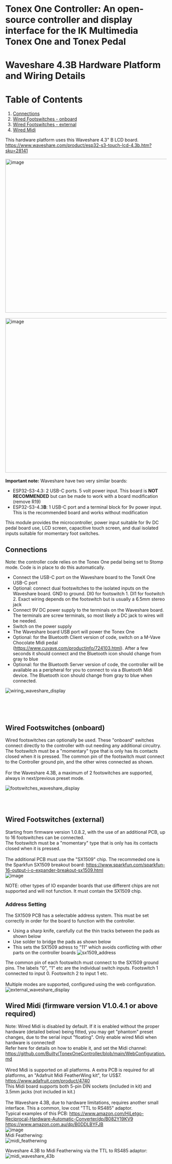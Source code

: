 # Tonex One Controller: An open-source controller and display interface for the IK Multimedia Tonex One and Tonex Pedal
# Waveshare 4.3B Hardware Platform and Wiring Details
# Table of Contents
 1. [Connections](#connections)
 2. [Wired Footswitches - onboard](#footswitches)
 3. [Wired Footswitches - external](#footswitches_ext)
 4. [Wired Midi](#midi)

This hardware platform uses this Waveshare 4.3" B LCD board.
<br>
https://www.waveshare.com/product/esp32-s3-touch-lcd-4.3b.htm?sku=28141
<br><br>
<img width="796" height="480" alt="image" src="https://github.com/user-attachments/assets/3782e441-cdb4-4e80-bf90-2eba26c258a2" />
<br>
<br>
<img width="795" height="482" alt="image" src="https://github.com/user-attachments/assets/f72f7fb0-c5f9-4532-9376-900d975bf3fa" />
<br><br>
**Important note:** Waveshare have two very similar boards:
- ESP32-S3-4.3: 2 USB-C ports. 5 volt power input. This board is **NOT RECOMMENDED** but can be made to work with a board modification (remove R19)
- ESP32-S3-4.3**B**: 1 USB-C port and a terminal block for 9v power input. This is the recommended board and works without modification

This module provides the microcontroller, power input suitable for 9v DC pedal board use, LCD screen, capacitive touch screen, and dual isolated inputs suitable for momentary foot switches.

## Connections <a name="connections"></a>
Note: the controller code relies on the Tonex One pedal being set to Stomp mode. Code is in place to do this automatically.
- Connect the USB-C port on the Waveshare board to the ToneX One USB-C port
- Optional: connect dual footswitches to the isolated inputs on the Waveshare board. GND to ground. DI0 for footswitch 1. DI1 for footwitch 2. Exact wiring depends on the footswitch but is usually a 6.5mm stereo jack
- Connect 9V DC power supply to the terminals on the Waveshare board. The terminals are screw terminals, so most likely a DC jack to wires will be needed.
- Switch on the power supply
- The Waveshare board USB port will power the Tonex One
- Optional: for the Bluetooth Client version of code, switch on a M-Vave Chocolate Midi pedal (https://www.cuvave.com/productinfo/724103.html). After a few seconds it should connect and the Bluetooth icon should change from gray to blue
- Optional: for the Bluetooth Server version of code, the controller will be available as a peripheral for you to connect to via a Bluetooth Midi device. The Bluetooth icon should change from gray to blue when connected.

![wiring_waveshare_display](https://github.com/user-attachments/assets/f5edb5a8-f0d5-4b56-b29a-38f75dfab98c)
<br><br>

<br><br>
## Wired Footswitches (onboard) <a name="footswitches"></a>
Wired footswitches can optionally be used. These "onboard" switches connect directly to the controller with out needing any additional circuitry.<br>
The footswitch must be a "momentary" type that is only has its contacts closed when it is pressed.
The common pin of the footswitch must connect to the Controller ground pin, and the other wires connected as shown.
<br><br>
For the Waveshare 4.3B, a maximum of 2 footswitches are supported, always in next/previous preset mode.<br>

![footswitches_waveshare_display](https://github.com/user-attachments/assets/0016e19f-eb87-4d31-ba1c-2b210b559e99)

<br><br>
## Wired Footswitches (external) <a name="footswitches_ext"></a>
Starting from firmware version 1.0.8.2, with the use of an additional PCB, up to 16 footswitches can be connected.<br> 
The footswitch must be a "momentary" type that is only has its contacts closed when it is pressed.
<br><br>
The additional PCB must use the "SX1509" chip. The recommeded one is the Sparkfun SX1509 breakout board:
https://www.sparkfun.com/sparkfun-16-output-i-o-expander-breakout-sx1509.html
<br>
![image](https://github.com/user-attachments/assets/0575f0a0-1eb3-4aef-a7e2-c321876f7ed0)

NOTE: other types of IO expander boards that use different chips are not supported and will not function. It must contain the SX1509 chip.

### Address Setting 
The SX1509 PCB has a selectable address system. This must be set correctly in order for the board to function with the controller.
- Using a sharp knife, carefully cut the thin tracks between the pads as shown below
- Use solder to bridge the pads as shown below
- This sets the SX1509 adress to "11" which avoids conflicting with other parts on the controller boards
![sx1509_address](https://github.com/user-attachments/assets/84030e88-f6e7-4fc0-8230-3fff6dc1235a)


The common pin of each footswitch must connect to the SX1509 ground pins. The labels "0", "1" etc are the individual switch inputs. Footswitch 1 connected to input 0. Footswitch 2 to input 1 etc.
<br><br>
Multiple modes are supported, configured using the web configuration.
![external_waveshare_display](https://github.com/user-attachments/assets/0cfaa971-6afc-41d9-9ee7-74fc7572e22d)


## Wired Midi (firmware version V1.0.4.1 or above required) <a name="midi"></a>
Note: Wired Midi is disabled by default. If it is enabled without the proper hardware (detailed below) being fitted, you may get "phantom" preset changes, due to the serial input "floating".
Only enable wired Midi when hardware is connected!<br>
Refer here for details on how to enable it, and set the Midi channel:
https://github.com/Builty/TonexOneController/blob/main/WebConfiguration.md
<br><br>
Wired Midi is supported on all platforms. A extra PCB is required for all platforms, an "Adafruit Midi FeatherWing kit", for US$7.<br> 
https://www.adafruit.com/product/4740 <br>
This Midi board supports both 5-pin DIN sockets (included in kit) and 3.5mm jacks (not included in kit.)<br>
<br>
The Waveshare 4.3B, due to hardware limitations, requires another small interface. This a common, low cost "TTL to RS485" adaptor.<br>
Typical examples of this PCB:
https://www.amazon.com/HiLetgo-Reciprocal-Hardware-Automatic-Converter/dp/B082Y19KV9 
<br>
https://www.amazon.com.au/dp/B0DDLBYFJB
<br>
![image](https://github.com/user-attachments/assets/bf2ebf51-a250-4fb7-a3b0-ec1d87a9d7db)
<br>
Midi Featherwing:<br>
![midi_featherwing](https://github.com/user-attachments/assets/532d7d81-ae7e-485b-8d59-77ff6056e331)

Waveshare 4.3B to Midi Featherwing via the TTL to RS485 adaptor:<br>
![midi_waveshare_43b](https://github.com/user-attachments/assets/61f27686-6097-4534-b7a8-9f42f3c1282c)
